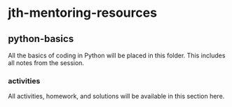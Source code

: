 # jth-mentoring-resources

## python-basics
All the basics of coding in Python will be placed in this folder.
This includes all notes from the session.

### activities
All activities, homework, and solutions will be available in this section here.
